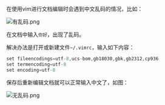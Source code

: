 在使用vim进行文档编辑时会遇到中文乱码的情况，比如：

![有乱码.png](http://upload-images.jianshu.io/upload_images/2050891-4b5584773100c7b2.png?imageMogr2/auto-orient/strip%7CimageView2/2/w/1240)

在文档中输入`你好`，出现了乱码。

解决办法是打开或新建文件`~/.vimrc`，输入如下内容：
```php
set fileencodings=utf-8,ucs-bom,gb18030,gbk,gb2312,cp936
set termencoding=utf-8
set encoding=utf-8
```
保存后重新编辑文档就可以正常输入中文了，如图：

![无乱码.png](http://upload-images.jianshu.io/upload_images/2050891-975d672be9819e96.png?imageMogr2/auto-orient/strip%7CimageView2/2/w/1240)